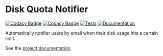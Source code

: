 # Disk Quota Notifier

[![Codacy Badge](https://app.codacy.com/project/badge/Grade/583c607400c2429ebbc1554d777d26b4)](https://app.codacy.com/gh/pitt-crc/quota_notifier/dashboard)
[![Codacy Badge](https://app.codacy.com/project/badge/Coverage/583c607400c2429ebbc1554d777d26b4)](https://app.codacy.com/gh/pitt-crc/quota_notifier/dashboard)
[![Tests](https://github.com/pitt-crc/quota_notifier/actions/workflows/Unittests.yml/badge.svg)](https://github.com/pitt-crc/quota_notifier/actions/workflows/Unittests.yml)
[![Documentation](https://github.com/pitt-crc/quota_notifier/actions/workflows/Documentation.yml/badge.svg)](https://github.com/pitt-crc/quota_notifier/actions/workflows/Documentation.yml)

Automatically notifier users by email when their disk usage hits a certain limit.

See the [project documentation](crc-pages.pitt.edu/quota_notifier).
